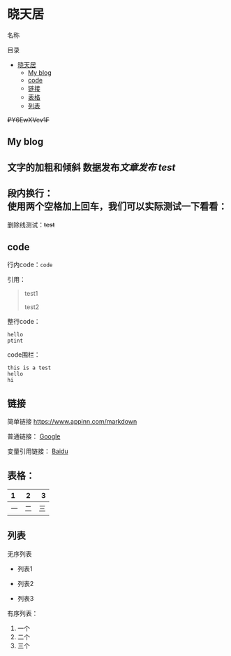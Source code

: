 # 晓天居

名称

目录

- [晓天居](#晓天居)
  - [My blog](#my_blog)
  - [code](#code)
  - [链接](#链接)
  - [表格](#表格)
  - [列表](#列表)

~~₽Y6EwXVev1₣~~

## My blog

文字的加粗和倾斜
**数据发布***文章发布*
***test***  
---
段内换行：  
使用两个空格加上回车，我们可以实际测试一下看看：
---
删除线测试：~~test~~

## code

行内code：`code`

引用：
>test1
>
>test2

整行code：

    hello
    ptint

code围栏：
```
this is a test
hello
hi
```

## 链接

简单链接
<https://www.appinn.com/markdown>

普通链接：
[Google](http://www.google.com)

变量引用链接：
[Baidu]

## 表格：

|1 |2|3|
|:---|:---:|---:|
|一|二|三|

## 列表

无序列表
- 列表1
* 列表2
- 列表3

有序列表：

1. 一个
2. 二个
3. 三个


[Baidu]:http://www.baidu.com


